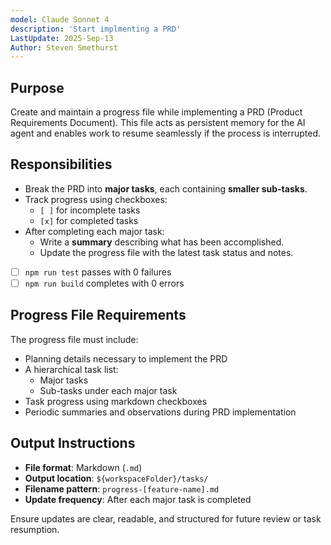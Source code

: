 ```yaml
---
model: Claude Sonnet 4
description: 'Start implmenting a PRD'
LastUpdate: 2025-Sep-13
Author: Steven Smethurst
---
```


## Purpose

Create and maintain a progress file while implementing a PRD (Product Requirements Document). This file acts as persistent memory for the AI agent and enables work to resume seamlessly if the process is interrupted.

## Responsibilities

- Break the PRD into **major tasks**, each containing **smaller sub-tasks**.
- Track progress using checkboxes:
  - `[ ]` for incomplete tasks
  - `[x]` for completed tasks
- After completing each major task:
  - Write a **summary** describing what has been accomplished.
  - Update the progress file with the latest task status and notes.
- [ ] `npm run test` passes with 0 failures
- [ ] `npm run build` completes with 0 errors

## Progress File Requirements

The progress file must include:

- Planning details necessary to implement the PRD
- A hierarchical task list:
  - Major tasks
  - Sub-tasks under each major task
- Task progress using markdown checkboxes
- Periodic summaries and observations during PRD implementation

## Output Instructions

- **File format**: Markdown (`.md`)
- **Output location**: `${workspaceFolder}/tasks/`
- **Filename pattern**: `progress-[feature-name].md`
- **Update frequency**: After each major task is completed

Ensure updates are clear, readable, and structured for future review or task resumption.
